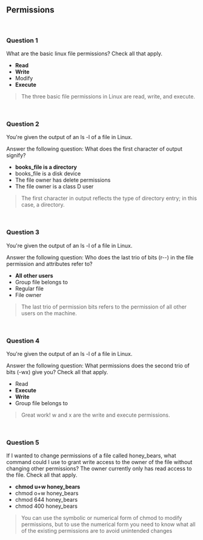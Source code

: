 ## Permissions

<br>

### Question 1

What are the basic linux file permissions? Check all that apply.

* **Read**
* **Write**
* Modify
* **Execute**

> The three basic file permissions in Linux are read, write, and execute.

<br>

### Question 2

You're given the output of an ls -l of a file in Linux.

Answer the following question: What does the first character of output signify?

* **books_file is a directory**
* books_file is a disk device
* The file owner has delete permissions
* The file owner is a class D user

> The first character in output reflects the type of directory entry; in this case, a directory.

<br>

### Question 3

You're given the output of an ls -l of a file in Linux.

Answer the following question: Who does the last trio of bits (r--) in the file permission and attributes refer to?

* **All other users**
* Group file belongs to
* Regular file
* File owner

> The last trio of permission bits refers to the permission of all other users on the machine.

<br>

### Question 4

You're given the output of an ls -l of a file in Linux.

Answer the following question: What permissions does the second trio of bits (-wx) give you? Check all that apply.

* Read
* **Execute**
* **Write**
* Group file belongs to

> Great work! w and x are the write and execute permissions.

<br>

### Question 5

If I wanted to change permissions of a file called honey_bears, what command could I use to grant write access to the owner of the file without changing other permissions? The owner currently only has read access to the file. Check all that apply.

* **chmod u+w honey_bears**
* chmod o+w honey_bears
* chmod 644 honey_bears
* chmod 400 honey_bears

> You can use the symbolic or numerical form of chmod to modify permissions, but to use the numerical form you need to know what all of the existing permissions are to avoid unintended changes